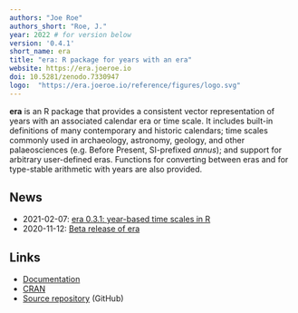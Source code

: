 ```yaml
---
authors: "Joe Roe"
authors_short: "Roe, J."
year: 2022 # for version below
version: '0.4.1'
short_name: era
title: "era: R package for years with an era"
website: https://era.joeroe.io
doi: 10.5281/zenodo.7330947
logo:  "https://era.joeroe.io/reference/figures/logo.svg"
---
```


**era** is an R package that provides a consistent vector representation of years with an associated calendar era or time scale. 
It includes built-in definitions of many contemporary and historic calendars; 
time scales commonly used in archaeology, astronomy, geology, and other palaeosciences (e.g. Before Present, SI-prefixed *annus*); 
and support for arbitrary user-defined eras. 
Functions for converting between eras and for type-stable arithmetic with years are also provided.

## News

* 2021-02-07: [era 0.3.1: year-based time scales in R](2021/02/07/era-0.3.1.html)
* 2020-11-12: [Beta release of era](2020/11/12/era-beta.html) 

## Links

* [Documentation](https://era.joeroe.io)
* [CRAN](https://cran.r-project.org/web/packages/era/index.html)
* [Source repository](https://github.com/joeroe/era) (GitHub)

